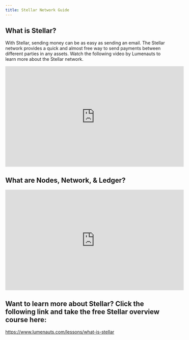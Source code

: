 ```yaml
---
title: Stellar Network Guide
---
```

## What is Stellar?

With Stellar, sending money can be as easy as sending an email. The Stellar network provides a quick and almost free way to send payments between different parties in any assets. Watch the following video by Lumenauts to learn more about the Stellar network. 

<iframe width="560" height="315" src="https://www.youtube.com/embed/ixerXWJrDr0" frameborder="0" allow="accelerometer; autoplay; encrypted-media; gyroscope; picture-in-picture" allowfullscreen></iframe>

## What are Nodes, Network, & Ledger?

<iframe width="560" height="315" src="https://www.youtube.com/embed/ixerXWJrDr0" frameborder="0" allow="accelerometer; autoplay; encrypted-media; gyroscope; picture-in-picture" allowfullscreen></iframe>

## Want to learn more about Stellar? Click the following link and take the free Stellar overview course here:

<https://www.lumenauts.com/lessons/what-is-stellar>
